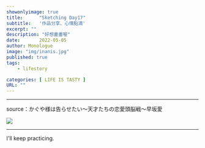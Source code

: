 ```yaml
---
showonlyimage: true
title:      "Sketching Day17"
subtitle:   '作品分享、心情點滴'
excerpt: ""
description: "好想畫畫喔"
date:       2022-05-05
author: Monologue    
image: "img/inanis.jpg"
published: true 
tags:
    - lifestory

categories: [ LIFE IS TASTY ]
URL: ""
---
```

***
source：かぐや様は告らせたい〜天才たちの恋愛頭脳戦〜早坂愛  
  
![](/blog/sketch/d17-1.jpg)
  
  
***
I'll keep practicing.
<!--more-->
